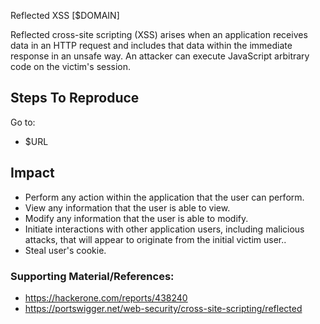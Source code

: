 Reflected XSS [$DOMAIN]

Reflected cross-site scripting (XSS) arises when an application receives data in an HTTP request and includes that data within the immediate response in an unsafe way. An attacker can execute JavaScript arbitrary code on the victim's session.

## Steps To Reproduce

Go to:
 -  $URL

## Impact

- Perform any action within the application that the user can perform.
- View any information that the user is able to view.
- Modify any information that the user is able to modify.
- Initiate interactions with other application users, including malicious attacks, that will appear to originate from the initial victim user..
- Steal user's cookie. 

### Supporting Material/References:
- https://hackerone.com/reports/438240
- https://portswigger.net/web-security/cross-site-scripting/reflected
